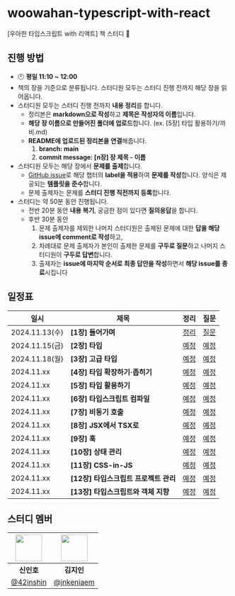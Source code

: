 # woowahan-typescript-with-react

[우아한 타입스크립트 with 리액트] 책 스터디 🚀

## 진행 방법

- 🕚 **평일 11:10 ~ 12:00**
- 책의 장을 기준으로 분류됩니다. 스터디원 모두는 스터디 진행 전까지 해당 장을 읽어옵니다.
- 스터디원 모두는 스터디 진행 전까지 **내용 정리**를 합니다.
  - 정리본은 **markdown으로 작성**하고 **제목은 작성자의 이름**입니다.
  - **해당 장 이름으로 만들어진 폴더에 업로드**합니다. (ex. [5장] 타입 활용하기/까비.md)
  - **README에 업로드된 정리본을 연결**해줍니다.
    1. **branch: main**
    2. **commit message: [n장] 장 제목 - 이름**
- 스터디원 모두는 해당 장에서 **문제를 출제**합니다.
  - [GitHub issue](https://github.com/Frontend-Gang-Study/woowahan-typescript-with-react/issues)로 해당 챕터의 **label을 적용**하여 **문제를 작성**합니다. 양식은 제공되는 **템플릿을 준수**합니다.
  - 문제 출제자는 문제를 **스터디 진행 직전까지 등록**합니다.
- 스터디는 약 50분 동안 진행됩니다.
  - 전반 20분 동안 **내용 복기**, 궁금한 점이 있다면 **질의응답**을 합니다.
  - 후반 30분 동안
    1. 문제 출제자를 제외한 나머지 스터디원은 출제된 문제에 대한 **답을 해당 issue에 comment로 작성**하고,
    2. 차례대로 문제 출제자가 본인이 출제한 문제를 **구두로 질문**하고 나머지 스터디원이 **구두로 답변**합니다.
    3. 출제자는 **issue에 마지막 순서로 최종 답안을 작성**하면서 **해당 issue를 종료**시킵니다

## 일정표
| 일시      | 제목                                | 정리                                  | 질문                                  |
|----------|-------------------------------------|---------------------------------------|---------------------------------------|
| 2024.11.13(수) | **[1장] 들어가며**                   | [정리](https://github.com/Frontend-Gang-Study/woowahan-typescript-with-react/tree/main/%5B01%EC%9E%A5%5D%20%EB%93%A4%EC%96%B4%EA%B0%80%EB%A9%B0)           | [질문](https://github.com/Frontend-Gang-Study/woowahan-typescript-with-react/issues?q=label%3A%22%5B1%EC%9E%A5%5D+%EB%93%A4%EC%96%B4%EA%B0%80%EB%A9%B0%22+)           |
| 2024.11.15(금) | **[2장] 타입**                       | [예정](https://example.com)           | [예정](https://github.com/Frontend-Gang-Study/woowahan-typescript-with-react/labels/%5B2%EC%9E%A5%5D%20%ED%83%80%EC%9E%85)           |
| 2024.11.18(월) | **[3장] 고급 타입**                  | [예정](https://example.com)           | [예정](https://github.com/Frontend-Gang-Study/woowahan-typescript-with-react/labels/%5B3%EC%9E%A5%5D%20%EA%B3%A0%EA%B8%89%20%ED%83%80%EC%9E%85)           |
| 2024.11.xx | **[4장] 타입 확장하기·좁히기**       | [예정](https://example.com)           | [예정](https://github.com/Frontend-Gang-Study/woowahan-typescript-with-react/labels/%5B4%EC%9E%A5%5D%20%ED%83%80%EC%9E%85%20%ED%99%95%EC%9E%A5%ED%95%98%EA%B8%B0%C2%B7%EC%A2%81%ED%9E%88%EA%B8%B0)           |
| 2024.11.xx | **[5장] 타입 활용하기**              | [예정](https://example.com)           | [예정](https://github.com/Frontend-Gang-Study/woowahan-typescript-with-react/labels/%5B5%EC%9E%A5%5D%20%ED%83%80%EC%9E%85%20%ED%99%9C%EC%9A%A9%ED%95%98%EA%B8%B0)           |
| 2024.11.xx | **[6장] 타입스크립트 컴파일**        | [예정](https://example.com)           | [예정](https://github.com/Frontend-Gang-Study/woowahan-typescript-with-react/labels/%5B6%EC%9E%A5%5D%20%ED%83%80%EC%9E%85%EC%8A%A4%ED%81%AC%EB%A6%BD%ED%8A%B8%20%EC%BB%B4%ED%8C%8C%EC%9D%BC)           |
| 2024.11.xx | **[7장] 비동기 호출**                | [예정](https://example.com)           | [예정](https://github.com/Frontend-Gang-Study/woowahan-typescript-with-react/labels/%5B7%EC%9E%A5%5D%20%EB%B9%84%EB%8F%99%EA%B8%B0%20%ED%98%B8%EC%B6%9C)           |
| 2024.11.xx | **[8장] JSX에서 TSX로**              | [예정](https://example.com)           | [예정](https://github.com/Frontend-Gang-Study/woowahan-typescript-with-react/labels/%5B8%EC%9E%A5%5D%20JSX%EC%97%90%EC%84%9C%20TSX%EB%A1%9C)           |
| 2024.11.xx | **[9장] 훅**                         | [예정](https://example.com)           | [예정](https://github.com/Frontend-Gang-Study/woowahan-typescript-with-react/labels/%5B9%EC%9E%A5%5D%20%ED%9B%85)           |
| 2024.11.xx | **[10장] 상태 관리**                 | [예정](https://example.com)           | [예정](https://github.com/Frontend-Gang-Study/woowahan-typescript-with-react/labels/%5B10%EC%9E%A5%5D%20%EC%83%81%ED%83%9C%20%EA%B4%80%EB%A6%AC)           |
| 2024.11.xx | **[11장] CSS-in-JS**                 | [예정](https://example.com)           | [예정](https://github.com/Frontend-Gang-Study/woowahan-typescript-with-react/labels/%5B11%EC%9E%A5%5D%20CSS-in-JS)           |
| 2024.11.xx | **[12장] 타입스크립트 프로젝트 관리**| [예정](https://example.com)           | [예정](https://github.com/Frontend-Gang-Study/woowahan-typescript-with-react/labels/%5B12%EC%9E%A5%5D%20%ED%83%80%EC%9E%85%EC%8A%A4%ED%81%AC%EB%A6%BD%ED%8A%B8%20%ED%94%84%EB%A1%9C%EC%A0%9D%ED%8A%B8%20%EA%B4%80%EB%A6%AC)           |
| 2024.11.xx | **[13장] 타입스크립트와 객체 지향**  | [예정](https://example.com)           | [예정](https://github.com/Frontend-Gang-Study/woowahan-typescript-with-react/labels/%5B13%EC%9E%A5%5D%20%ED%83%80%EC%9E%85%EC%8A%A4%ED%81%AC%EB%A6%BD%ED%8A%B8%EC%99%80%20%EA%B0%9D%EC%B2%B4%20%EC%A7%80%ED%96%A5)  


## 스터디 멤버

| <img width="60px" src="https://avatars.githubusercontent.com/u/72684256?v=4"> | <img width="60px" src="https://avatars.githubusercontent.com/u/80810728?v=4"> |
|:---:|:---:|
| **신인호** | **김지인** |
| [@42inshin](https://github.com/42inshin) | [@jnkeniaem](https://github.com/jnkeniaem) 
